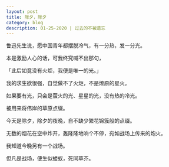 ```yaml
---
layout: post
title: 除夕，除夕   
category: blog
description: 01-25-2020 | 过去的不被遗忘
---
```


鲁迅先生说，愿中国青年都摆脱冷气，有一分热，发一分光。

本是激励人心的话，可我终究喊不出那句，

「此后如竟没有火炬，我便是唯一的光。」

我的求生欲很强，自觉做不了火炬，不是燎原的星火。

如果要有光，只会是萤火的光、星星的光，没有热的冷光。

被用来将伟岸的草原点缀。

今天是除夕，除夕的夜晚，自不缺少繁花锦簇般的点缀。

无数的烟花在空中炸开，轰隆隆地响个不停，宛如战场上传来的炮火。

我知道今晚另有一个战场。

但凡是战场，便生似蝼蚁，死同草芥。
